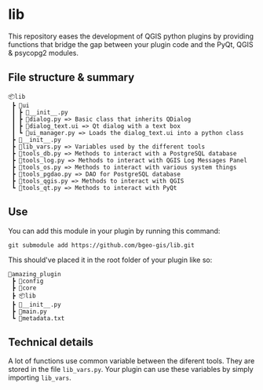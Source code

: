 # lib
This repository eases the development of QGIS python plugins by providing functions that bridge the gap between your plugin code and the PyQt, QGIS &amp; psycopg2 modules.

## File structure &amp; summary
```
📦lib
 ┣ 📂ui
 ┃ ┣ 📜__init__.py
 ┃ ┣ 📜dialog.py => Basic class that inherits QDialog
 ┃ ┣ 📜dialog_text.ui => Qt dialog with a text box
 ┃ ┗ 📜ui_manager.py => Loads the dialog_text.ui into a python class
 ┣ 📜__init__.py
 ┣ 📜lib_vars.py => Variables used by the different tools
 ┣ 📜tools_db.py => Methods to interact with a PostgreSQL database
 ┣ 📜tools_log.py => Methods to interact with QGIS Log Messages Panel
 ┣ 📜tools_os.py => Methods to interact with various system things
 ┣ 📜tools_pgdao.py => DAO for PostgreSQL database
 ┣ 📜tools_qgis.py => Methods to interact with QGIS
 ┗ 📜tools_qt.py => Methods to interact with PyQt
```

## Use
You can add this module in your plugin by running this command:

    git submodule add https://github.com/bgeo-gis/lib.git


This should've placed it in the root folder of your plugin like so:
```
📂amazing_plugin
 ┣ 📂config
 ┣ 📂core
 ┣ 📦lib
 ┣ 📜__init__.py
 ┣ 📜main.py
 ┗ 📜metadata.txt
```

## Technical details
A lot of functions use common variable between the diferent tools. They are stored in the file `lib_vars.py`. Your plugin can use these variables by simply importing `lib_vars`.
